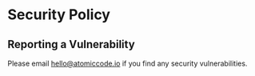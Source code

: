 # Security Policy

## Reporting a Vulnerability

Please email hello@atomiccode.io if you find any security vulnerabilities.
